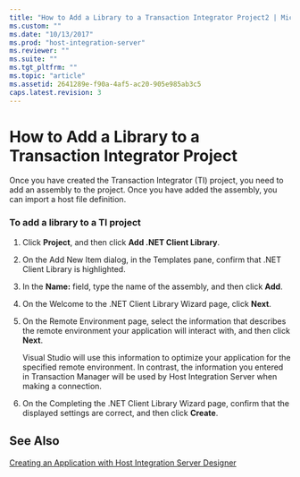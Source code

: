 ```yaml
---
title: "How to Add a Library to a Transaction Integrator Project2 | Microsoft Docs"
ms.custom: ""
ms.date: "10/13/2017"
ms.prod: "host-integration-server"
ms.reviewer: ""
ms.suite: ""
ms.tgt_pltfrm: ""
ms.topic: "article"
ms.assetid: 2641289e-f90a-4af5-ac20-905e985ab3c5
caps.latest.revision: 3
---
```

# How to Add a Library to a Transaction Integrator Project
Once you have created the Transaction Integrator (TI) project, you need to add an assembly to the project. Once you have added the assembly, you can import a host file definition.  
  
### To add a library to a TI project  
  
1.  Click **Project**, and then click **Add .NET Client Library**.  
  
2.  On the Add New Item dialog, in the Templates pane, confirm that .NET Client Library is highlighted.  
  
3.  In the **Name:** field, type the name of the assembly, and then click **Add**.  
  
4.  On the Welcome to the .NET Client Library Wizard page, click **Next**.  
  
5.  On the Remote Environment page, select the information that describes the remote environment your application will interact with, and then click **Next**.  
  
     Visual Studio will use this information to optimize your application for the specified remote environment. In contrast, the information you entered in Transaction Manager will be used by Host Integration Server when making a connection.  
  
6.  On the Completing the .NET Client Library Wizard page, confirm that the displayed settings are correct, and then click **Create**.  
  
## See Also  
 [Creating an Application with Host Integration Server Designer](../core/creating-an-application-with-host-integration-server-designer.md)